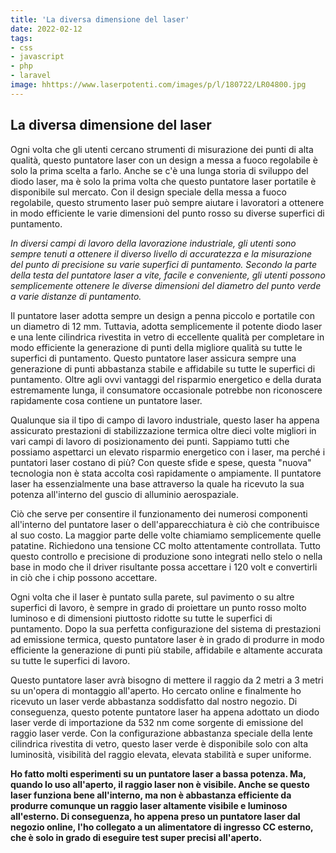 ```yaml
---
title: 'La diversa dimensione del laser'
date: 2022-02-12
tags:
- css
- javascript
- php
- laravel
image: hhttps://www.laserpotenti.com/images/p/l/180722/LR04800.jpg
---
```

## La diversa dimensione del laser

Ogni volta che gli utenti cercano strumenti di misurazione dei punti di alta qualità, questo puntatore laser con un design a messa a fuoco regolabile è solo la prima scelta a farlo. Anche se c'è una lunga storia di sviluppo del diodo laser, ma è solo la prima volta che questo puntatore laser portatile è disponibile sul mercato. Con il design speciale della messa a fuoco regolabile, questo strumento laser può sempre aiutare i lavoratori a ottenere in modo efficiente le varie dimensioni del punto rosso su diverse superfici di puntamento.

*In diversi campi di lavoro della lavorazione industriale, gli utenti sono sempre tenuti a ottenere il diverso livello di accuratezza e la misurazione del punto di precisione su varie superfici di puntamento. Secondo la parte della testa del puntatore laser a vite, facile e conveniente, gli utenti possono semplicemente ottenere le diverse dimensioni del diametro del punto verde a varie distanze di puntamento.*

Il puntatore laser adotta sempre un design a penna piccolo e portatile con un diametro di 12 mm. Tuttavia, adotta semplicemente il potente diodo laser e una lente cilindrica rivestita in vetro di eccellente qualità per completare in modo efficiente la generazione di punti della migliore qualità su tutte le superfici di puntamento. Questo puntatore laser assicura sempre una generazione di punti abbastanza stabile e affidabile su tutte le superfici di puntamento. Oltre agli ovvi vantaggi del risparmio energetico e della durata estremamente lunga, il consumatore occasionale potrebbe non riconoscere rapidamente cosa contiene un puntatore laser.

Qualunque sia il tipo di campo di lavoro industriale, questo laser ha appena assicurato prestazioni di stabilizzazione termica oltre dieci volte migliori in vari campi di lavoro di posizionamento dei punti. Sappiamo tutti che possiamo aspettarci un elevato risparmio energetico con i laser, ma perché i puntatori laser costano di più? Con queste sfide e spese, questa "nuova" tecnologia non è stata accolta così rapidamente o ampiamente. Il puntatore laser ha essenzialmente una base attraverso la quale ha ricevuto la sua potenza all'interno del guscio di alluminio aerospaziale.

Ciò che serve per consentire il funzionamento dei numerosi componenti all'interno del puntatore laser o dell'apparecchiatura è ciò che contribuisce al suo costo. La maggior parte delle volte chiamiamo semplicemente quelle patatine. Richiedono una tensione CC molto attentamente controllata. Tutto questo controllo e precisione di produzione sono integrati nello stelo o nella base in modo che il driver risultante possa accettare i 120 volt e convertirli in ciò che i chip possono accettare.

Ogni volta che il laser è puntato sulla parete, sul pavimento o su altre superfici di lavoro, è sempre in grado di proiettare un punto rosso molto luminoso e di dimensioni piuttosto ridotte su tutte le superfici di puntamento. Dopo la sua perfetta configurazione del sistema di prestazioni ad emissione termica, questo puntatore laser è in grado di produrre in modo efficiente la generazione di punti più stabile, affidabile e altamente accurata su tutte le superfici di lavoro.

Questo puntatore laser avrà bisogno di mettere il raggio da 2 metri a 3 metri su un'opera di montaggio all'aperto. Ho cercato online e finalmente ho ricevuto un laser verde abbastanza soddisfatto dal nostro negozio. Di conseguenza, questo potente puntatore laser ha appena adottato un diodo laser verde di importazione da 532 nm come sorgente di emissione del raggio laser verde. Con la configurazione abbastanza speciale della lente cilindrica rivestita di vetro, questo laser verde è disponibile solo con alta luminosità, visibilità del raggio elevata, elevata stabilità e super uniforme.

**Ho fatto molti esperimenti su un puntatore laser a bassa potenza. Ma, quando lo uso all'aperto, il raggio laser non è visibile. Anche se questo laser funziona bene all'interno, ma non è abbastanza efficiente da produrre comunque un raggio laser altamente visibile e luminoso all'esterno. Di conseguenza, ho appena preso un puntatore laser dal negozio online, l'ho collegato a un alimentatore di ingresso CC esterno, che è solo in grado di eseguire test super precisi all'aperto.**
